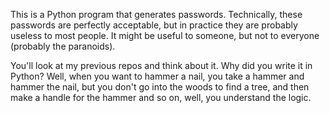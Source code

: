 This is a Python program that generates passwords. Technically, these passwords are perfectly acceptable, but in practice they are probably useless to most people. 
It might be useful to someone, but not to everyone (probably the paranoids).

You'll look at my previous repos and think about it. 
Why did you write it in Python? 
Well, when you want to hammer a nail, you take a hammer and hammer the nail, but you don't go into the woods to find a tree, and then make a handle for the hammer and so on, well, you understand the logic.
